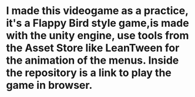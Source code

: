 # I made this videogame as a practice, it's a Flappy Bird style game,is made with the unity engine, use tools from the Asset Store like LeanTween for the animation of the menus. Inside the repository is a link to play the game in browser.
